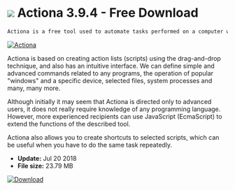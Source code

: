 # ![](https://cdn.softexe.net/static/icon/6/actiona-10030.png) Actiona 3.9.4 - Free Download

```sh
Actiona is a free tool used to automate tasks performed on a computer with the Windows operating system.
```
[![Actiona](https://gallery.dpcdn.pl/imgc/Tools/83660/g_-_420x350_1.5_-_x1304c0ef-f750-4323-9e52-86070191ca77.jpg)](https://softexe.net/win/system/control/actiona:pRRcR.html)

Actiona is based on creating action lists (scripts) using the drag-and-drop technique, and also has an intuitive interface. We can define simple and advanced commands related to any programs, the operation of popular "windows" and a specific device, selected files, system processes and many, many more.
 
 Although initially it may seem that Actiona is directed only to advanced users, it does not really require knowledge of any programming language. However, more experienced recipients can use JavaScript (EcmaScript) to extend the functions of the described tool.
 
 Actiona also allows you to create shortcuts to selected scripts, which can be useful when you have to do the same task repeatedly.


- **Update:** Jul 20 2018
- **File size:** 23.79 MB

[![Download](https://cdn.softexe.net/static/img/download.png)](https://softexe.net/win/system/control/actiona:pRRcR.html)

